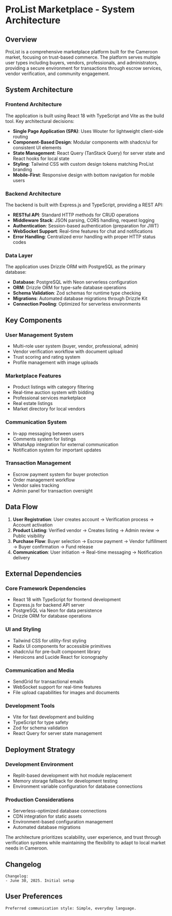 # ProList Marketplace - System Architecture

## Overview

ProList is a comprehensive marketplace platform built for the Cameroon market, focusing on trust-based commerce. The platform serves multiple user types including buyers, vendors, professionals, and administrators, providing a secure environment for transactions through escrow services, vendor verification, and community engagement.

## System Architecture

### Frontend Architecture

The application is built using React 18 with TypeScript and Vite as the build tool. Key architectural decisions:

- **Single Page Application (SPA)**: Uses Wouter for lightweight client-side routing
- **Component-Based Design**: Modular components with shadcn/ui for consistent UI elements
- **State Management**: React Query (TanStack Query) for server state and React hooks for local state
- **Styling**: Tailwind CSS with custom design tokens matching ProList branding
- **Mobile-First**: Responsive design with bottom navigation for mobile users

### Backend Architecture  

The backend is built with Express.js and TypeScript, providing a REST API:

- **RESTful API**: Standard HTTP methods for CRUD operations
- **Middleware Stack**: JSON parsing, CORS handling, request logging
- **Authentication**: Session-based authentication (preparation for JWT)
- **WebSocket Support**: Real-time features for chat and notifications
- **Error Handling**: Centralized error handling with proper HTTP status codes

### Data Layer

The application uses Drizzle ORM with PostgreSQL as the primary database:

- **Database**: PostgreSQL with Neon serverless configuration
- **ORM**: Drizzle ORM for type-safe database operations
- **Schema Validation**: Zod schemas for runtime type checking
- **Migrations**: Automated database migrations through Drizzle Kit
- **Connection Pooling**: Optimized for serverless environments

## Key Components

### User Management System
- Multi-role user system (buyer, vendor, professional, admin)
- Vendor verification workflow with document upload
- Trust scoring and rating system
- Profile management with image uploads

### Marketplace Features
- Product listings with category filtering
- Real-time auction system with bidding
- Professional services marketplace
- Real estate listings
- Market directory for local vendors

### Communication System
- In-app messaging between users
- Comments system for listings
- WhatsApp integration for external communication
- Notification system for important updates

### Transaction Management
- Escrow payment system for buyer protection
- Order management workflow
- Vendor sales tracking
- Admin panel for transaction oversight

## Data Flow

1. **User Registration**: User creates account → Verification process → Account activation
2. **Product Listing**: Verified vendor → Creates listing → Admin review → Public visibility
3. **Purchase Flow**: Buyer selection → Escrow payment → Vendor fulfillment → Buyer confirmation → Fund release
4. **Communication**: User initiation → Real-time messaging → Notification delivery

## External Dependencies

### Core Framework Dependencies
- React 18 with TypeScript for frontend development
- Express.js for backend API server
- PostgreSQL via Neon for data persistence
- Drizzle ORM for database operations

### UI and Styling
- Tailwind CSS for utility-first styling
- Radix UI components for accessible primitives
- shadcn/ui for pre-built component library
- Heroicons and Lucide React for iconography

### Communication and Media
- SendGrid for transactional emails
- WebSocket support for real-time features
- File upload capabilities for images and documents

### Development Tools
- Vite for fast development and building
- TypeScript for type safety
- Zod for schema validation
- React Query for server state management

## Deployment Strategy

### Development Environment
- Replit-based development with hot module replacement
- Memory storage fallback for development testing
- Environment variable configuration for database connections

### Production Considerations
- Serverless-optimized database connections
- CDN integration for static assets
- Environment-based configuration management
- Automated database migrations

The architecture prioritizes scalability, user experience, and trust through verification systems while maintaining the flexibility to adapt to local market needs in Cameroon.

## Changelog
```
Changelog:
- June 30, 2025. Initial setup
```

## User Preferences
```
Preferred communication style: Simple, everyday language.
```